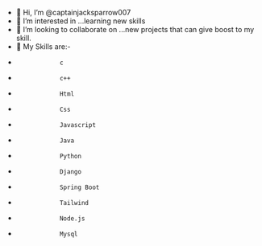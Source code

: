 - 👋 Hi, I’m @captainjacksparrow007
- 👀 I’m interested in ...learning new skills
- 💞️ I’m looking to collaborate on ...new projects that can give boost to my skill.
- 🌱 My Skills are:-
-                 c
-                 c++
-                 Html
-                 Css
-                 Javascript
-                 Java
-                 Python
-                 Django
-                 Spring Boot
-                 Tailwind
-                 Node.js
-                 Mysql

<!---
captainjacksparrow007/captainjacksparrow007 is a ✨ special ✨ repository because its `README.md` (this file) appears on your GitHub profile.
You can click the Preview link to take a look at your changes.
--->
